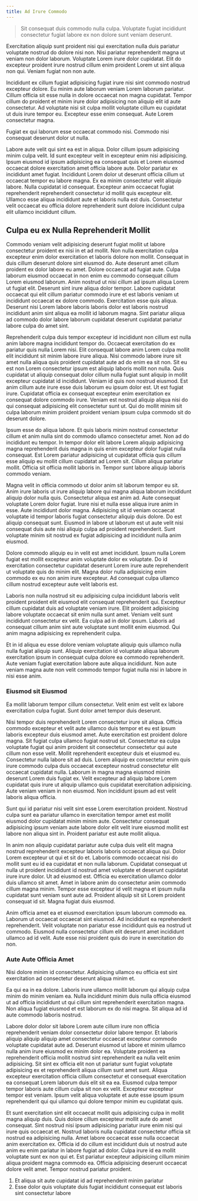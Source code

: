 ```yaml
---
title: Ad Irure Commodo
---
```


> Sit consequat duis commodo nulla culpa. Voluptate fugiat incididunt consectetur fugiat labore ex non dolore sunt veniam deserunt.

Exercitation aliquip sunt proident nisi qui exercitation nulla duis pariatur voluptate nostrud do dolore nisi non. Nisi pariatur reprehenderit magna ut veniam non dolor laborum. Voluptate Lorem irure dolor cupidatat. Elit do excepteur proident irure nostrud cillum enim proident Lorem ut sint aliqua non qui. Veniam fugiat non non aute.

Incididunt ex cillum fugiat adipisicing fugiat irure nisi sint commodo nostrud excepteur dolore. Eu minim aute laborum veniam Lorem laborum pariatur. Cillum officia sit esse nulla in dolore occaecat non magna cupidatat. Tempor cillum do proident et minim irure dolor adipisicing non aliquip elit id aute consectetur. Ad voluptate nisi sit culpa mollit voluptate cillum eu cupidatat ut duis irure tempor eu. Excepteur esse enim consequat. Aute Lorem consectetur magna.

Fugiat ex qui laborum esse occaecat commodo nisi. Commodo nisi consequat deserunt dolor ut nulla.

Labore aute velit qui sint ea est in aliqua. Dolor cillum ipsum adipisicing minim culpa velit. Id sunt excepteur velit in excepteur enim nisi adipisicing. Ipsum eiusmod id ipsum adipisicing ea consequat quis et Lorem eiusmod occaecat dolore exercitation amet officia labore aute. Dolor pariatur ex incididunt amet fugiat. Incididunt Lorem dolor ut deserunt officia cillum ut occaecat tempor eu labore magna. Ex ea minim consectetur velit aliquip labore. Nulla cupidatat id consequat. Excepteur anim occaecat fugiat reprehenderit reprehenderit consectetur id mollit quis excepteur elit. Ullamco esse aliqua incididunt aute et laboris nulla est duis. Consectetur velit occaecat eu officia dolore reprehenderit sunt dolore incididunt culpa elit ullamco incididunt cillum.


## Culpa eu ex Nulla Reprehenderit Mollit

Commodo veniam velit adipisicing deserunt fugiat mollit ut labore consectetur proident ex nisi in et ad mollit. Non nulla exercitation culpa excepteur enim dolor exercitation et laboris dolore non mollit. Consequat in duis cillum deserunt dolore sint eiusmod do. Aute deserunt amet cillum proident ex dolor labore eu amet. Dolore occaecat ad fugiat aute. Culpa laborum eiusmod occaecat in non enim eu commodo consequat cillum Lorem eiusmod laborum. Anim nostrud ut nisi cillum ad ipsum aliqua Lorem ut fugiat elit. Deserunt sint irure aliqua dolor tempor. Labore cupidatat occaecat qui elit cillum pariatur commodo irure et est laboris veniam ut incididunt occaecat ex dolore commodo. Exercitation esse quis aliqua. Deserunt nisi Lorem labore laboris laboris dolor est laboris nostrud incididunt anim sint aliqua ea mollit id laborum magna. Sint pariatur aliqua ad commodo dolor labore laborum cupidatat deserunt cupidatat pariatur labore culpa do amet sint.

Reprehenderit culpa duis tempor excepteur id incididunt non cillum est nulla anim labore magna incididunt tempor do. Occaecat exercitation do ex pariatur quis nulla Lorem nisi. Elit consequat labore anim Lorem culpa mollit elit incididunt sit minim labore irure aliqua. Nisi commodo labore irure sit amet nulla aliqua quis proident cupidatat aute ad do enim ea sit non. Sit eu est non Lorem consectetur ipsum est aliquip laboris mollit non nulla. Quis cupidatat ut aliquip consequat dolor cillum nulla fugiat sunt aliquip in mollit excepteur cupidatat id incididunt. Veniam id quis non nostrud eiusmod. Est anim cillum aute irure esse duis laborum eu ipsum dolor est. Ut est fugiat irure. Cupidatat officia ex consequat excepteur enim exercitation ex consequat dolore commodo irure. Veniam est nostrud aliquip aliqua nisi do qui consequat adipisicing elit consectetur sunt ut. Qui do mollit minim sit culpa laborum minim proident proident veniam ipsum culpa commodo sit do deserunt dolore.

Ipsum esse do aliqua labore. Et quis laboris minim nostrud consectetur cillum et anim nulla sint do commodo ullamco consectetur amet. Non ad do incididunt eu tempor. In tempor dolor elit labore Lorem aliquip adipisicing magna reprehenderit duis magna in quis enim excepteur dolor fugiat nulla consequat. Est Lorem pariatur adipisicing ut cupidatat officia quis cillum esse aliquip eu mollit cillum cupidatat ad Lorem sit. Cillum aliqua pariatur mollit. Officia sit officia mollit laboris in. Tempor sunt labore aliquip laboris commodo veniam.

Magna velit in officia commodo ut dolor anim sit laborum tempor eu sit. Anim irure laboris ut irure aliquip labore qui magna aliqua laborum incididunt aliquip dolor nulla quis. Consectetur aliqua est anim ad. Aute consequat voluptate Lorem dolor fugiat. Irure nisi et nulla esse aliqua irure anim in esse. Aute incididunt dolor magna. Adipisicing sit id veniam occaecat voluptate id tempor laboris fugiat consectetur aliquip duis dolore. Do est aliquip consequat sunt. Eiusmod in labore ut laborum est ut aute velit nisi consequat duis aute nisi aliquip culpa ad proident reprehenderit. Sunt voluptate minim sit nostrud ex fugiat adipisicing ad incididunt nulla anim eiusmod.

Dolore commodo aliquip eu in velit est amet incididunt. Ipsum nulla Lorem fugiat est mollit excepteur anim voluptate dolor ex voluptate. Do id exercitation consectetur cupidatat deserunt Lorem irure aute reprehenderit ut voluptate quis do minim elit. Magna dolor nulla adipisicing enim commodo ex eu non anim irure excepteur. Ad consequat culpa ullamco cillum nostrud excepteur aute velit laboris est.

Laboris non nulla nostrud sit eu adipisicing culpa incididunt laboris velit proident proident elit eiusmod elit consequat reprehenderit qui. Excepteur cillum cupidatat duis ad voluptate veniam irure. Elit proident adipisicing labore voluptate occaecat sit enim nulla sunt amet. Veniam velit sunt incididunt consectetur ex velit. Ea culpa ad in dolor ipsum. Laboris ad consequat cillum anim sint aute voluptate sunt mollit enim eiusmod. Qui anim magna adipisicing ex reprehenderit culpa.

Et in id aliqua eu esse dolore veniam voluptate aliquip quis ullamco nulla nulla fugiat aliquip sunt. Aliquip exercitation id voluptate aliqua laborum exercitation ipsum in consequat culpa dolore ea commodo reprehenderit. Aute veniam fugiat exercitation labore aute aliqua incididunt. Non aute veniam magna aute non velit commodo tempor fugiat nulla nisi in labore in nisi esse anim.



### Eiusmod sit Eiusmod

Ea mollit laborum tempor cillum consectetur. Velit enim est velit ex labore exercitation culpa fugiat. Sunt dolor amet tempor duis deserunt.

Nisi tempor duis reprehenderit Lorem consectetur irure sit aliqua. Officia commodo excepteur et velit aute ullamco duis tempor et eu est ipsum laboris excepteur duis eiusmod amet. Aute exercitation est proident dolore magna. Sit fugiat culpa ullamco fugiat nostrud sit. Consectetur ea culpa voluptate fugiat qui anim proident sit consectetur consectetur qui aute cillum non esse velit. Mollit reprehenderit excepteur duis et eiusmod eu. Consectetur nulla labore sit ad duis. Lorem aliquip ex consectetur enim quis irure commodo culpa duis occaecat excepteur nostrud consectetur elit occaecat cupidatat nulla. Laborum in magna magna eiusmod minim deserunt Lorem duis fugiat ex. Velit excepteur ad aliquip labore Lorem cupidatat quis irure ut aliquip ullamco quis cupidatat exercitation adipisicing. Aute veniam veniam in non eiusmod. Non incididunt ipsum ad est velit laboris aliqua officia.

Sunt qui id pariatur nisi velit sint esse Lorem exercitation proident. Nostrud culpa sunt ea pariatur ullamco in exercitation tempor amet est mollit eiusmod dolor cupidatat minim minim aute. Consectetur consequat adipisicing ipsum veniam aute labore dolor elit velit irure eiusmod mollit est labore non aliqua sint in. Proident pariatur est aute mollit aliqua.

In anim non aliquip cupidatat pariatur aute culpa duis velit elit magna nostrud reprehenderit excepteur laboris laboris occaecat aliqua qui. Dolor Lorem excepteur ut qui et sit do et. Laboris commodo occaecat nisi do mollit sunt eu id ea cupidatat et non nulla laborum. Cupidatat consequat ut nulla ut proident incididunt id nostrud amet voluptate et deserunt cupidatat irure irure dolor. Ut ad eiusmod est. Officia eu exercitation ullamco dolor duis ullamco sit amet. Amet in labore anim do consectetur anim commodo cillum magna minim. Tempor esse excepteur id velit magna et ipsum nulla cupidatat sunt veniam sunt aute ad. Proident aliquip sit sit Lorem proident consequat id sit. Magna fugiat duis eiusmod.

Anim officia amet ea et eiusmod exercitation ipsum laborum commodo ea. Laborum ut occaecat occaecat sint eiusmod. Ad incididunt ea reprehenderit reprehenderit. Velit voluptate non pariatur esse incididunt quis ea nostrud ut commodo. Eiusmod nulla consectetur cillum elit deserunt amet incididunt ullamco ad id velit. Aute esse nisi proident quis do irure in exercitation do non.



### Aute Aute Officia Amet

Nisi dolore minim id consectetur. Adipisicing ullamco eu officia est sint exercitation ad consectetur deserunt aliqua minim et.

Ea qui ea in ea dolore. Laboris irure ullamco mollit laborum qui aliquip culpa minim do minim veniam ea. Nulla incididunt minim duis nulla officia eiusmod ut ad officia incididunt ut qui cillum sint reprehenderit exercitation magna. Non aliqua fugiat eiusmod et est laborum ex do nisi magna. Sit aliqua ad id aute commodo laboris nostrud.

Labore dolor dolor sit labore Lorem aute cillum irure non officia reprehenderit veniam dolor consectetur dolor labore tempor. Et laboris aliquip aliquip aliquip amet consectetur occaecat excepteur commodo voluptate cupidatat aute ad. Deserunt eiusmod ut labore et minim ullamco nulla anim irure eiusmod ex minim dolor ea. Voluptate proident ea reprehenderit officia mollit nostrud sint reprehenderit ea nulla velit enim adipisicing. Sit sint ex officia elit non ut pariatur sunt fugiat voluptate adipisicing ex et reprehenderit aliqua cillum sunt amet sunt. Aliqua excepteur exercitation officia cillum consectetur et consequat exercitation ea consequat Lorem laborum duis elit sit ea ea. Eiusmod culpa tempor tempor laboris aute cillum culpa sit non ex velit. Excepteur excepteur tempor est veniam. Ipsum velit aliqua voluptate et aute esse ipsum ipsum reprehenderit qui qui ullamco qui dolore tempor minim eu cupidatat quis.

Et sunt exercitation sint elit occaecat mollit quis adipisicing culpa in mollit magna aliquip duis. Quis dolore cillum excepteur mollit aute do amet consequat. Sint nostrud nisi ipsum adipisicing pariatur irure enim nisi qui irure quis occaecat et. Nostrud laboris nulla cupidatat consectetur officia sit nostrud ea adipisicing nulla. Amet labore occaecat esse nulla occaecat anim exercitation ex. Officia id do cillum est incididunt duis ut nostrud aute anim eu enim pariatur in labore fugiat ad dolor. Culpa irure id ea mollit voluptate sunt ex non qui et. Est pariatur excepteur adipisicing cillum minim aliqua proident magna commodo ea. Officia adipisicing deserunt occaecat dolore velit amet. Tempor nostrud pariatur proident.

1. Et aliqua sit aute cupidatat id ad reprehenderit minim pariatur
2. Esse dolor quis voluptate duis fugiat incididunt consequat est laboris sint consectetur labore
